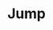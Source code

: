 # Jump
<!-- paste the below just before the </head> tag -->
<script type="module" src="https://mixthat.co/js/bundled/mixthat-player/dist/module.js"></script>
<style>
:root {
  --stemplayer-js-controls-background-color: #232323;
}
</style>
<!-- Paste the below in the HTML document where you would like the player to appear -->
<mixthat-player controls="" src="https://mixthat.co/api/tracks/ead5fa2f-c816-4e10-b8d9-10187f610dbd/stream?authToken=eyJhbGciOiJIUzI1NiIsInR5cCI6IkpXVCJ9.eyJ0b2tlbnV1aWQiOiI5NjY5NWZlNy0zMTNjLTQ0Y2MtYThiZi0xOTFiMTE4MTg4YzAiLCJvd25lcklkIjoidXMtZWFzdC0xOmE2YWY0M2NkLTNlMDgtY2U1YS1kNmE2LWMzOWM2ODBjNTA4OSIsImFjbDp0cmFjazpzdHJlYW0iOnRydWUsImlhdCI6MTcyNTMwOTkxNiwiYXVkIjoiaHR0cHM6Ly9taXh0aGF0LmNvIiwiaXNzIjoiaHR0cHM6Ly9taXh0aGF0LmNvIiwic3ViIjoiZWFkNWZhMmYtYzgxNi00ZTEwLWI4ZDktMTAxODdmNjEwZGJkIn0.K3zU1GI0jLhowBYE-g53R3lxGuvxv95pv6Ynof1j9GY"></mixthat-player>

